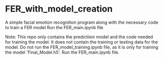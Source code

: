 # FER_with_model_creation
A simple facial emotion recognition program along with the necessary code to train a FER model
Run the FER_main.ipynb file

Note:
This repo only contains the predictiion model and the code needed for training the model. It does not contain the training or testing data for the model. Do not run the FER_model_training.ipynb file, as it is only for training the model 'Final_Model.h5'. Run the FER_main.ipynb file.
